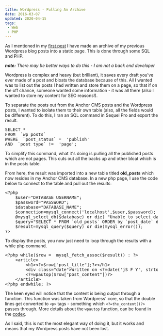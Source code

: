 ```yaml
---
title: Wordpress - Pulling An Archive
date: 2016-03-07
updated: 2020-04-15
tags:
 - Web
 - PHP
---
```


<p>As I mentioned in my <a href="/blog/starting-afresh-starting-anew">first post</a> I have made an archive of my previous Wordpress blog posts into a static page. This is done through some&nbsp;SQL and PHP.<br></p>
<p><em><strong>note:</strong> There may be better ways to do this - I am not a back end developer</em></p>
<p>Wordpress is complex and heavy (but brilliant), it saves every draft you've ever made of a post and bloats the database because of this. All I wanted was to list out the posts I had written and store them on a page, so that if on the off chance, someone wanted some information - it was all there (also I wanted to store my content for SEO reasons!).</p>
<p>To separate the posts out from the Anchor CMS posts and the Wordpress posts, I wanted to isolate them to their own table (also, all the fields would be different). To do this, I ran an&nbsp;SQL command in Sequel Pro and export the result.</p>
<pre class="language-sql">SELECT * 
FROM  `wp_posts` 
WHERE  `post_status` =  'publish'
AND  `post_type` !=  'page';</pre>
<p>To simplify this command, what it's doing is pulling all the published posts which are not pages. This cuts out all the backs up and other bloat which is in the posts table.</p>
<p>From here, the result was imported into a new table titled <strong>old_posts</strong> which now resides in my Anchor CMS database. In a new php page, I use the code below to connect to the table and pull out the results:</p>
<pre class="language-php">&lt;?php
    $user="DATABASE_USERNAME";
    $password="PASSWORD";
    $database="DATABASE_NAME";
    $connection=mysql_connect('localhost',$user,$password);
    @mysql_select_db($database) or die( "Unable to select database");
    $query="SELECT * FROM `old_posts` ORDER by `post_date` desc";
    $result=mysql_query($query) or die(mysql_error());
?&gt;</pre>
<p>To display the posts, you now just need to loop through the results with a while php command.</p>
<pre class="language-php">&lt;?php while($row =  mysql_fetch_assoc($result)) : ?&gt;
    &lt;article&gt;
        &lt;h1&gt;&lt;?=$row["post_title"];?&gt;&lt;/h1&gt;
        &lt;div class="date"&gt;Written on &lt;?=date('jS F Y', strtotime($row["post_date"]))?&gt;&lt;/div&gt;
        &lt;?=wpautop($row["post_content"])?&gt;
    &lt;/article&gt;
&lt;?php endwhile; ?&gt;</pre>
<p>The keen eyed will notice that the content is being output through a function. This function was taken from Wordpress' core, so that the double lines get converted to <code>&lt;p&gt;</code> tags - something which <code>&lt;?=the_content()?&gt;</code> passes through. More details about the <code>wpautop</code> function, can be found in the <a href="http://codex.wordpress.org/Function_Reference/wpautop">codex</a>.</p>
<p>As I said, this is not the most elegant way of doing it, but it works and means that my Wordpress posts have not been lost.</p>